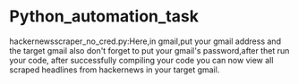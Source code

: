 # Python_automation_task
hackernewsscraper_no_cred.py:Here,in gmail,put your gmail address and  the target gmail also don't forget to put your gmail's password,after thet run your code,
after successfully compiling your code you can now view all scraped headlines from hackernews in your target gmail.
